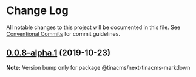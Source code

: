 # Change Log

All notable changes to this project will be documented in this file.
See [Conventional Commits](https://conventionalcommits.org) for commit guidelines.

## [0.0.8-alpha.1](https://github.com/tinacms/tinacms/compare/@tinacms/next-tinacms-markdown@0.0.8-alpha.0...@tinacms/next-tinacms-markdown@0.0.8-alpha.1) (2019-10-23)

**Note:** Version bump only for package @tinacms/next-tinacms-markdown
